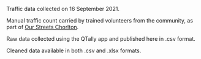 Traffic data collected on 16 September 2021.

Manual traffic count carried by trained volunteers from the community, as part of [Our Streets Chorlton](https://www.ourstreetschorlton.co.uk).

Raw data collected using the QTally app and published here in .csv format.

Cleaned data available in both .csv and .xlsx formats.
